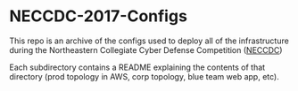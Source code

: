 # NECCDC-2017-Configs
This repo is an archive of the configs used to deploy all of the infrastructure during the Northeastern Collegiate Cyber Defense Competition ([NECCDC](http://neccdc.net/wordpress/))

Each subdirectory contains a README explaining the contents of that directory (prod topology in AWS, corp topology, blue team web app, etc).
